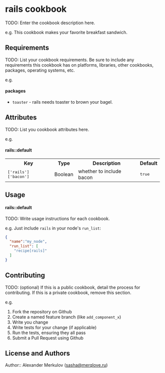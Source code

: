 rails cookbook
===================
TODO: Enter the cookbook description here.

e.g.
This cookbook makes your favorite breakfast sandwich.

Requirements
------------
TODO: List your cookbook requirements. Be sure to include any requirements this cookbook has on platforms, libraries, other cookbooks, packages, operating systems, etc.

e.g.
#### packages
- `toaster` - rails needs toaster to brown your bagel.

Attributes
----------
TODO: List you cookbook attributes here.

e.g.
#### rails::default
<table>
  <tr>
    <th>Key</th>
    <th>Type</th>
    <th>Description</th>
    <th>Default</th>
  </tr>
  <tr>
    <td><tt>['rails']['bacon']</tt></td>
    <td>Boolean</td>
    <td>whether to include bacon</td>
    <td><tt>true</tt></td>
  </tr>
</table>

Usage
-----
#### rails::default
TODO: Write usage instructions for each cookbook.

e.g.
Just include `rails` in your node's `run_list`:

```json
{
  "name":"my_node",
  "run_list": [
    "recipe[rails]"
  ]
}
```

Contributing
------------
TODO: (optional) If this is a public cookbook, detail the process for contributing. If this is a private cookbook, remove this section.

e.g.

1. Fork the repository on Github
2. Create a named feature branch (like `add_component_x`)
3. Write you change
4. Write tests for your change (if applicable)
5. Run the tests, ensuring they all pass
6. Submit a Pull Request using Github

License and Authors
-------------------
Author:: Alexander Merkulov (<sasha@merqlove.ru>)

